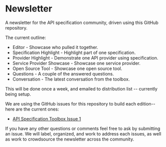 # Newsletter
A newsletter for the API specification community, driven using this GitHub repository.

The current outline:

- Editor - Showcase who pulled it together.
- Specification Highlight - Highlight part of one specification.
- Provider Highlight - Demonstrate one API provider using specification.
- Service Provider Showcase - Showcase one service provider.
- Open Source Tool - Showcase one open source tool.
- Questions - A couple of the answered questions.
- Conversation - The latest conversation from the toolbox.

This will be done once a week, and emailed to distribution list -- currently being setup.

We are using the GitHub issues for this repository to build each edition--here are the current ones:

- [API Specification Toolbox Issue 1](https://github.com/api-specification-toolbox/newsletter/issues/1)

If you have any other questions or comments feel free to ask by submitting an issue. We will label, organized, and work to address each issues, as well as work to crowdsource the newsletter across the community.
